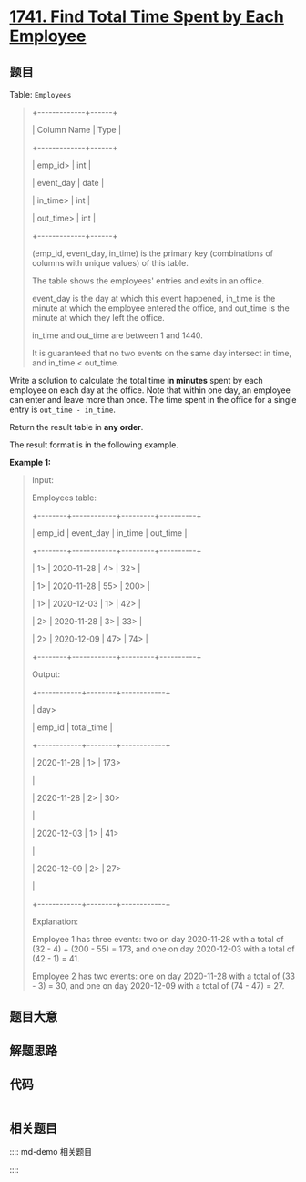 # [1741. Find Total Time Spent by Each Employee](https://leetcode.com/problems/find-total-time-spent-by-each-employee/)

## 题目

Table: `Employees`

> 
> 
> 
> 
> 
> +-------------+------+
> 
> | Column Name | Type |
> 
> +-------------+------+
> 
> | emp_id> 
>   | int  |
> 
> | event_day   | date |
> 
> | in_time> 
>  | int  |
> 
> | out_time> 
> | int  |
> 
> +-------------+------+
> 
> (emp_id, event_day, in_time) is the primary key (combinations of columns with unique values) of this table.
> 
> The table shows the employees' entries and exits in an office.
> 
> event_day is the day at which this event happened, in_time is the minute at which the employee entered the office, and out_time is the minute at which they left the office.
> 
> in_time and out_time are between 1 and 1440.
> 
> It is guaranteed that no two events on the same day intersect in time, and in_time < out_time.
> 
> 



Write a solution to calculate the total time **in minutes** spent by each
employee on each day at the office. Note that within one day, an employee can
enter and leave more than once. The time spent in the office for a single
entry is `out_time - in_time`.

Return the result table in **any order**.

The result format is in the following example.



**Example 1:**

> Input: 
> 
> Employees table:
> 
> +--------+------------+---------+----------+
> 
> | emp_id | event_day  | in_time | out_time |
> 
> +--------+------------+---------+----------+
> 
> | 1> 
>   | 2020-11-28 | 4> 
>    | 32> 
>    |
> 
> | 1> 
>   | 2020-11-28 | 55> 
>   | 200> 
>   |
> 
> | 1> 
>   | 2020-12-03 | 1> 
>    | 42> 
>    |
> 
> | 2> 
>   | 2020-11-28 | 3> 
>    | 33> 
>    |
> 
> | 2> 
>   | 2020-12-09 | 47> 
>   | 74> 
>    |
> 
> +--------+------------+---------+----------+
> 
> Output: 
> 
> +------------+--------+------------+
> 
> | day> 
> > 
> | emp_id | total_time |
> 
> +------------+--------+------------+
> 
> | 2020-11-28 | 1> 
>   | 173> 
> > 
> |
> 
> | 2020-11-28 | 2> 
>   | 30> 
> > 
>  |
> 
> | 2020-12-03 | 1> 
>   | 41> 
> > 
>  |
> 
> | 2020-12-09 | 2> 
>   | 27> 
> > 
>  |
> 
> +------------+--------+------------+
> 
> Explanation: 
> 
> Employee 1 has three events: two on day 2020-11-28 with a total of (32 - 4) + (200 - 55) = 173, and one on day 2020-12-03 with a total of (42 - 1) = 41.
> 
> Employee 2 has two events: one on day 2020-11-28 with a total of (33 - 3) = 30, and one on day 2020-12-09 with a total of (74 - 47) = 27.
> 
> 


## 题目大意

## 解题思路

## 代码

```javascript

```

## 相关题目

:::: md-demo 相关题目

::::

